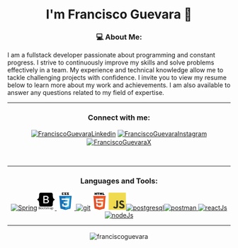 <h1 align='center'> I'm Francisco Guevara 👋</h1>


<h3 align="center">💻 About Me: </h3>
<!-- BLOGPOSTS:START -->
I am a fullstack developer passionate about programming and constant progress. I strive to continuously improve my skills and solve problems effectively in a team. My experience and technical knowledge allow me to tackle challenging projects with confidence. I invite you to view my resume below to learn more about my work and achievements. I am also available to answer any questions related to my field of expertise.
<!-- BLOGPOSTS:END -->

----------------------------------------------

<h3 align="center">Connect with me:</h3>
<p align="center">
<a href="https://www.linkedin.com/in/francisco-guevara-aa158911b/" target="blank"><img align="center" src="https://raw.githubusercontent.com/rahuldkjain/github-profile-readme-generator/master/src/images/icons/Social/linked-in-alt.svg" alt="FranciscoGuevaraLinkedin" height="30" width="40" /></a>
<a href="https://www.instagram.com/franciscoguevara03/" target="blank"><img align="center" src="https://raw.githubusercontent.com/rahuldkjain/github-profile-readme-generator/master/src/images/icons/Social/instagram.svg" alt="FranciscoGuevaraInstagram" height="30" width="40" /></a>
<a href="https://twitter.com/fran0308" target="blank"><img align="center" src="https://raw.githubusercontent.com/rahuldkjain/github-profile-readme-generator/master/src/images/icons/Social/twitter.svg" alt="FranciscoGuevaraX" height="30" width="40" /></a>
</p>
<br/>

----------------------------------------------

<h3 align="center">Languages and Tools:</h3>
<p align="center"><a href="https://spring.io/projects/spring-boot" target="_blank" rel="noreferrer"><img src="https://www.vectorlogo.zone/logos/springio/springio-ar21.svg" alt="Spring" width="80" height="50"/></a><a href="https://getbootstrap.com" target="_blank" rel="noreferrer"><img src="https://raw.githubusercontent.com/devicons/devicon/master/icons/bootstrap/bootstrap-plain-wordmark.svg" alt="bootstrap" width="40" height="40"/> </a><a href="https://www.w3schools.com/css/" target="_blank" rel="noreferrer"><img src="https://raw.githubusercontent.com/devicons/devicon/master/icons/css3/css3-original-wordmark.svg" alt="css3" width="40" height="40"/> </a><a href="https://git-scm.com/" target="_blank" rel="noreferrer"><img src="https://www.vectorlogo.zone/logos/git-scm/git-scm-icon.svg" alt="git" width="40" height="40"/></a><a href="https://www.w3.org/html/" target="_blank" rel="noreferrer"><img src="https://raw.githubusercontent.com/devicons/devicon/master/icons/html5/html5-original-wordmark.svg" alt="html5" width="40" height="40"/></a><a href="https://developer.mozilla.org/en-US/docs/Web/JavaScript" target="_blank" rel="noreferrer"><img src="https://raw.githubusercontent.com/devicons/devicon/master/icons/javascript/javascript-original.svg" alt="javascript" width="40" height="40"/></a><a href="https://www.postgresql.org" target="_blank" rel="noreferrer"><img src="https://upload.wikimedia.org/wikipedia/commons/thumb/2/29/Postgresql_elephant.svg/1985px-Postgresql_elephant.svg.png" alt="postgresql" width="40" height="40"/></a><a href="https://postman.com" target="_blank" rel="noreferrer"><img src="https://www.vectorlogo.zone/logos/getpostman/getpostman-icon.svg" alt="postman" width="40" height="40"/></a><a href="https://es.react.dev" target="_blank" rel="noreferrer"> <img src="https://www.vectorlogo.zone/logos/reactjs/reactjs-ar21.svg" alt="reactJs" width="80" height="50"/></a> <a href="https://nodejs.org/es" target="_blank" rel="noreferrer"><img src="https://www.vectorlogo.zone/logos/nodejs/nodejs-ar21.svg" alt="nodeJs" width="80" height="50"/></a></p>

----------------------------------------------
<p align="center">
    <img align="center" src="https://github-readme-stats.vercel.app/api?username=franciscoguevara03&bg_color=130F40&icon_color=d73d4e&show_icons=true&count_private=true&theme=tokyonight&line_height=27&text_color=FFFFFF" alt="franciscoguevara" width="350" height="250" style="margin: 0 10px;"/>  
</p>
